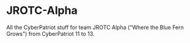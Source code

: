 # JROTC-Alpha

All the CyberPatriot stuff for team JROTC Alpha ("Where the Blue Fern Grows") from CyberPatriot 11 to 13.
